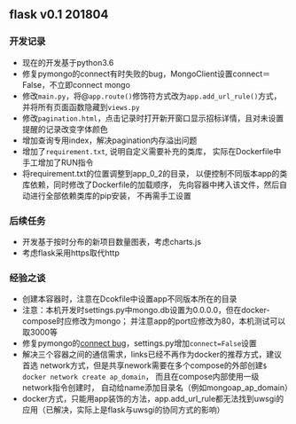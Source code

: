 ## flask v0.1 201804 ###

### 开发记录 ###
- 现在的开发基于python3.6
- 修复pymongo的connect有时失败的bug，MongoClient设置connect＝False，不立即connect mongo
- 修改`main.py`，将@`app.route()`修饰符方式改为`app.add_url_rule()`方式，并将所有页面函数隐藏到`views.py`
- 修改`pagination.html`，点击记录时打开新开窗口显示招标详情，且对未设置提醒的记录改变字体颜色
- 增加查询专用index，解决pagination内存溢出问题
- 增加了`requirement.txt`, 说明自定义需要补充的类库，
实际在Dockerfile中手工增加了RUN指令
- 将requirement.txt的位置调整到app_0_2的目录，
以便控制不同版本app的类库依赖，同时修改了Dockerfile的加载顺序，
先向容器中拷入该文件，然后自动进行全部依赖类库的pip安装，
不再需手工设置

### 后续任务 ###
- 开发基于按时分布的新项目数量图表，考虑charts.js
- 考虑flask采用https取代http

### 经验之谈  ###
- 创建本容器时，注意在Dcokfile中设置app不同版本所在的目录  
- 注意：本机开发时settings.py中mongo.db设置为0.0.0.0，但在docker-compose时应修改为mongo；
并注意app的port应修改为80，本机测试可以取3000等
- 修复pymongo的[connect bug](https://www.cnblogs.com/dhcn/p/7121395.html)，settings.py增加`connect=False`设置
- 解决三个容器之间的通信需求，links已经不再作为docker的推荐方式，建议首选
network方式，但是共享nework需要在多个compose的外部创建`$ docker network create ap_domain`，
而且在compose内部使用一级network指令创建时，
自动给name添加目录名（例如mongoap_ap_domain）
- docker方式，只能用app装饰的方法，app.add_url_rule都无法找到uwsgi的应用（已解决，实际上是flask与uwsgi的协同方式的影响）














